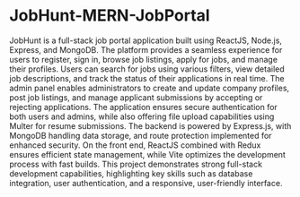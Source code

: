 # JobHunt-MERN-JobPortal

JobHunt is a full-stack job portal application built using ReactJS, Node.js, Express, and MongoDB. The platform provides a seamless experience for users to register, sign in, browse job listings, apply for jobs, and manage their profiles. Users can search for jobs using various filters, view detailed job descriptions, and track the status of their applications in real time. The admin panel enables administrators to create and update company profiles, post job listings, and manage applicant submissions by accepting or rejecting applications. The application ensures secure authentication for both users and admins, while also offering file upload capabilities using Multer for resume submissions. The backend is powered by Express.js, with MongoDB handling data storage, and route protection implemented for enhanced security. On the front end, ReactJS combined with Redux ensures efficient state management, while Vite optimizes the development process with fast builds. This project demonstrates strong full-stack development capabilities, highlighting key skills such as database integration, user authentication, and a responsive, user-friendly interface.
